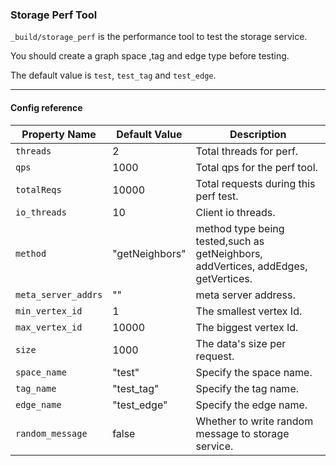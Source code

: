 ### Storage Perf Tool

`_build/storage_perf` is the performance tool to test the storage service.

You should create a graph space ,tag and edge type before testing.

The default value is `test`, `test_tag` and `test_edge`.

***

#### Config reference

Property Name            | Default Value   | Description
------------------------ | --------------- | -----------
`threads`                | 2               | Total threads for perf.
`qps`                    | 1000            | Total qps for the perf tool.
`totalReqs`              | 10000           | Total requests during this perf test.
`io_threads`             | 10              | Client io threads.
`method`                 | "getNeighbors"  | method type being tested,such as getNeighbors, addVertices, addEdges, getVertices.
`meta_server_addrs`      | ""              | meta server address.
`min_vertex_id`          | 1               | The smallest vertex Id.
`max_vertex_id`          | 10000           | The biggest vertex Id.
`size`                   | 1000            | The data's size per request.
`space_name`             | "test"          | Specify the space name.
`tag_name`               | "test_tag"      | Specify the tag name.
`edge_name`              | "test_edge"     | Specify the edge name.
`random_message`         | false           | Whether to write random message to storage service.

